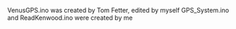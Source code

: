 VenusGPS.ino was created by Tom Fetter, edited by myself <break>
GPS_System.ino and ReadKenwood.ino were created by me

